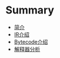 # Summary

* [简介](README.md)
* [IR介绍](ssa-ir.md)
* [Bytecode介绍](bytecodemd.md)
* [解释器分析](interpreter.md)

